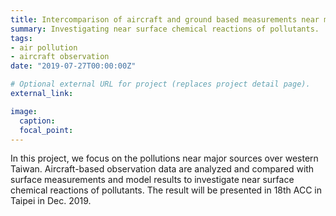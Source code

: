 ```yaml
---
title: Intercomparison of aircraft and ground based measurements near major pollution sources over Taiwan (Ongoing)
summary: Investigating near surface chemical reactions of pollutants. 
tags:
- air pollution
- aircraft observation
date: "2019-07-27T00:00:00Z"

# Optional external URL for project (replaces project detail page).
external_link: 

image:
  caption: 
  focal_point: 
---
```

In this project, we focus on the pollutions near major sources over western Taiwan. 
Aircraft-based observation data are analyzed and compared with surface measurements and model 
results to investigate near surface chemical reactions of pollutants. 
The result will be presented in 18th ACC in Taipei in Dec. 2019.